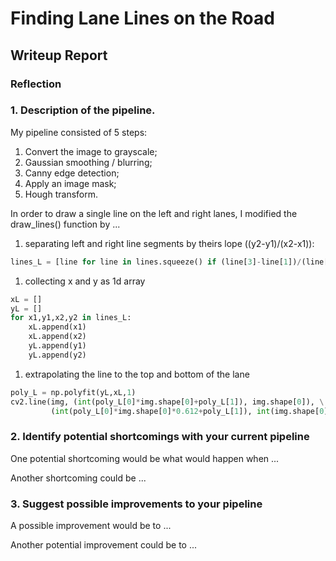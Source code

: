 # **Finding Lane Lines on the Road** 

## Writeup Report

### Reflection

### 1. Description of the pipeline.

My pipeline consisted of 5 steps:
1. Convert the image to grayscale;
1. Gaussian smoothing / blurring;
1. Canny edge detection;
1. Apply an image mask;
1. Hough transform.

In order to draw a single line on the left and right lanes, I modified the draw_lines() function by ...
1. separating left and right line segments by theirs lope ((y2-y1)/(x2-x1)):
```python
lines_L = [line for line in lines.squeeze() if (line[3]-line[1])/(line[2]-line[0]) < -0.5]
```
1. collecting x and y as 1d array
```python
xL = []
yL = []
for x1,y1,x2,y2 in lines_L:
    xL.append(x1)
    xL.append(x2)
    yL.append(y1)
    yL.append(y2)
```
1. extrapolating the line to the top and bottom of the lane
```python
poly_L = np.polyfit(yL,xL,1)
cv2.line(img, (int(poly_L[0]*img.shape[0]+poly_L[1]), img.shape[0]), \
         (int(poly_L[0]*img.shape[0]*0.612+poly_L[1]), int(img.shape[0]*0.612)), color, thickness)
```


### 2. Identify potential shortcomings with your current pipeline


One potential shortcoming would be what would happen when ... 

Another shortcoming could be ...


### 3. Suggest possible improvements to your pipeline

A possible improvement would be to ...

Another potential improvement could be to ...
